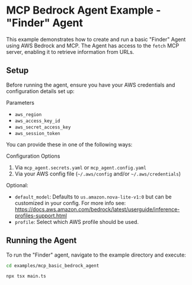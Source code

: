 # MCP Bedrock Agent Example - "Finder" Agent

This example demonstrates how to create and run a basic "Finder" Agent using AWS Bedrock and MCP. The Agent has access to the `fetch` MCP server, enabling it to retrieve information from URLs.

## Setup

Before running the agent, ensure you have your AWS credentials and configuration details set up:

Parameters
- `aws_region`
- `aws_access_key_id`
- `aws_secret_access_key`
- `aws_session_token`

You can provide these in one of the following ways:

Configuration Options
1. Via `mcp_agent.secrets.yaml` or `mcp_agent.config.yaml`
2. Via your AWS config file (`~/.aws/config` and/or `~/.aws/credentials`)

Optional:
- `default_model`: Defaults to `us.amazon.nova-lite-v1:0` but can be customized in your config. For more info see: https://docs.aws.amazon.com/bedrock/latest/userguide/inference-profiles-support.html
- `profile`: Select which AWS profile should be used.

## Running the Agent

To run the "Finder" agent, navigate to the example directory and execute:

```bash
cd examples/mcp_basic_bedrock_agent

npx tsx main.ts
```